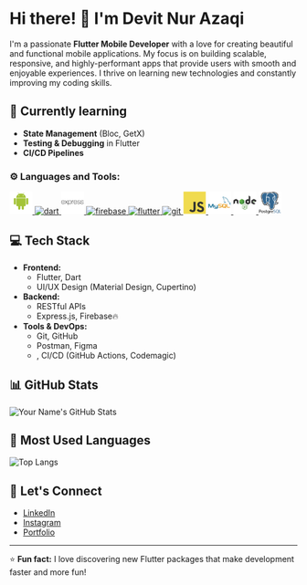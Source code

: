 # Hi there! 👋 I'm Devit Nur Azaqi

I'm a passionate **Flutter Mobile Developer** with a love for creating beautiful and functional mobile applications. My focus is on building scalable, responsive, and highly-performant apps that provide users with smooth and enjoyable experiences. I thrive on learning new technologies and constantly improving my coding skills.

## 🌱 Currently learning
- **State Management** (Bloc, GetX)
- **Testing & Debugging** in Flutter
- **CI/CD Pipelines**

<h3 align="left">⚙️ Languages and Tools:</h3>
<p align="left"> <a href="https://developer.android.com" target="_blank" rel="noreferrer"> <img src="https://raw.githubusercontent.com/devicons/devicon/master/icons/android/android-original-wordmark.svg" alt="android" width="40" height="40"/> </a> <a href="https://dart.dev" target="_blank" rel="noreferrer"> <img src="https://www.vectorlogo.zone/logos/dartlang/dartlang-icon.svg" alt="dart" width="40" height="40"/> </a> <a href="https://expressjs.com" target="_blank" rel="noreferrer"> <img src="https://raw.githubusercontent.com/devicons/devicon/master/icons/express/express-original-wordmark.svg" alt="express" width="40" height="40"/> </a> <a href="https://firebase.google.com/" target="_blank" rel="noreferrer"> <img src="https://www.vectorlogo.zone/logos/firebase/firebase-icon.svg" alt="firebase" width="40" height="40"/> </a> <a href="https://flutter.dev" target="_blank" rel="noreferrer"> <img src="https://www.vectorlogo.zone/logos/flutterio/flutterio-icon.svg" alt="flutter" width="40" height="40"/> </a> <a href="https://git-scm.com/" target="_blank" rel="noreferrer"> <img src="https://www.vectorlogo.zone/logos/git-scm/git-scm-icon.svg" alt="git" width="40" height="40"/> </a> <a href="https://developer.mozilla.org/en-US/docs/Web/JavaScript" target="_blank" rel="noreferrer"> <img src="https://raw.githubusercontent.com/devicons/devicon/master/icons/javascript/javascript-original.svg" alt="javascript" width="40" height="40"/> </a> <a href="https://www.mysql.com/" target="_blank" rel="noreferrer"> <img src="https://raw.githubusercontent.com/devicons/devicon/master/icons/mysql/mysql-original-wordmark.svg" alt="mysql" width="40" height="40"/> </a> <a href="https://nodejs.org" target="_blank" rel="noreferrer"> <img src="https://raw.githubusercontent.com/devicons/devicon/master/icons/nodejs/nodejs-original-wordmark.svg" alt="nodejs" width="40" height="40"/> </a> <a href="https://www.postgresql.org" target="_blank" rel="noreferrer"> <img src="https://raw.githubusercontent.com/devicons/devicon/master/icons/postgresql/postgresql-original-wordmark.svg" alt="postgresql" width="40" height="40"/> </a> </p>

## 💻 Tech Stack
- **Frontend:**
  - Flutter, Dart
  - UI/UX Design (Material Design, Cupertino)
- **Backend:**
  - RESTful APIs
  - Express.js, Firebase🔥
- **Tools & DevOps:**
  - Git, GitHub
  - Postman, Figma
  - , CI/CD (GitHub Actions, Codemagic)

## 📊 GitHub Stats
![Your Name's GitHub Stats](https://github-readme-stats.vercel.app/api?username=devvna&show_icons=true&theme=radical)

## 🚀 Most Used Languages
![Top Langs](https://github-readme-stats.vercel.app/api/top-langs/?username=devvna&layout=compact&theme=radical)

## 🔗 Let's Connect
- [LinkedIn](https://www.linkedin.com/in/yourusername)
- [Instagram](https://twitter.com/yourusername)
- [Portfolio](https://yourwebsite.com)

---

⭐ **Fun fact:** I love discovering new Flutter packages that make development faster and more fun!
